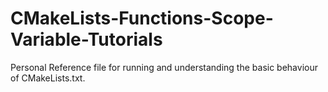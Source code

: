 # CMakeLists-Functions-Scope-Variable-Tutorials
Personal Reference file for running and understanding the basic behaviour of CMakeLists.txt.
